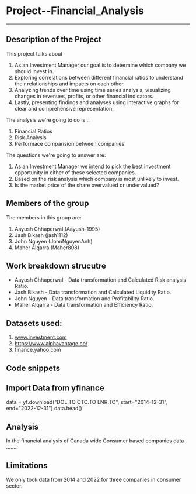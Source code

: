 # Project--Financial_Analysis

---

## Description of the Project 

This project talks about 
1. As an Investment Manager our goal is to determine which company we should invest in.
2. Exploring correlations between different financial ratios to understand their relationships and impacts on each other. 
3. Analyzing trends over time using time series analysis, visualizing changes in revenues, profits, or other financial indicators.
4. Lastly, presenting findings and analyses using interactive graphs for clear and comprehensive representation.

The analysis we're going to do is .. 
1. Financial Ratios
2. Risk Analysis
3. Performace comparision between companies

The questions we're going to answer are: 
1. As an Investment Manager we intend to pick the best investment opportunity in either of these selected companies.
2. Based on the risk analysis which company is most unlikely to invest.
3. Is the market price of the share overvalued or undervalued?

## Members of the group

The members in this group are: 
1. Aayush Chhaperwal (Aayush-1995)
2. Jash Bikash (jash1112)
3. John Nguyen (JohnNguyenAnh)
4. Maher Alqarra (Maher808)

## Work breakdown strucutre

- Aayush Chhaperwal - Data transformation and Calculated Risk analysis Ratio.
- Jash Bikash - Data transformation and Calculated Liquidity Ratio.
- John Nguyen - Data transformation and Profitability Ratio.
- Maher Alqarra - Data transformation and Efficiency Ratio.

## Datasets used: 

1. www.investment.com
2. https://www.alphavantage.co/
3. finance.yahoo.com

## Code snippets
## Import Data from yfinance
data = yf.download("DOL.TO CTC.TO LNR.TO", start="2014-12-31", end="2022-12-31")
data.head()

## Analysis 

In the financial analysis of Canada wide Consumer based companies data ........

## Limitations

We only took data from 2014 and 2022 for three companies in consumer sector. 
